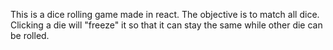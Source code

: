 This is a dice rolling game made in react.  The objective is to match all dice.  Clicking a die will "freeze" it so that it can stay the same while other die can be rolled.
